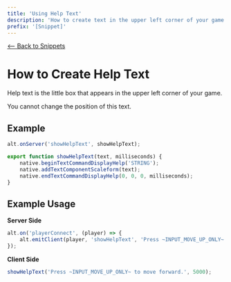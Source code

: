 ```yaml
---
title: 'Using Help Text'
description: 'How to create text in the upper left corner of your game.'
prefix: '[Snippet]'
---
```


[<-- Back to Snippets](./README.md)

# How to Create Help Text

Help text is the little box that appears in the upper left corner of your game.

You cannot change the position of this text.

## Example

```js
alt.onServer('showHelpText', showHelpText);

export function showHelpText(text, milliseconds) {
    native.beginTextCommandDisplayHelp('STRING');
    native.addTextComponentScaleform(text);
    native.endTextCommandDisplayHelp(0, 0, 0, milliseconds);
}
```

## Example Usage

**Server Side**

```js
alt.on('playerConnect', (player) => {
    alt.emitClient(player, 'showHelpText', 'Press ~INPUT_MOVE_UP_ONLY~ to move forward.', 5000);
});
```

**Client Side**

```js
showHelpText('Press ~INPUT_MOVE_UP_ONLY~ to move forward.', 5000);
```

